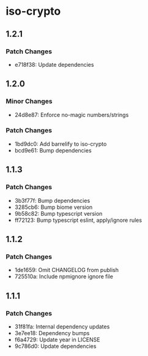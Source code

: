 # iso-crypto

## 1.2.1

### Patch Changes

- e718f38: Update dependencies

## 1.2.0

### Minor Changes

- 24d8e87: Enforce no-magic numbers/strings

### Patch Changes

- 1bd9dc0: Add barrelify to iso-crypto
- bcd9e61: Bump dependencies

## 1.1.3

### Patch Changes

- 3b3f77f: Bump dependencies
- 3285cb6: Bump biome version
- 9b58c82: Bump typescript version
- ff72123: Bump typescript eslint, apply/ignore rules

## 1.1.2

### Patch Changes

- 1de1659: Omit CHANGELOG from publish
- 725510a: Include npmignore ignore file

## 1.1.1

### Patch Changes

- 31f81fa: Internal dependency updates
- 3e7ee18: Dependency bumps
- f6a4729: Update year in LICENSE
- 9c786d0: Update dependencies
